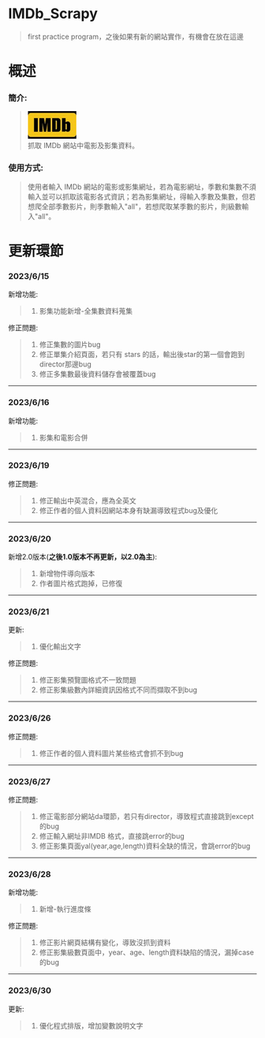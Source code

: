 # IMDb_Scrapy
>  first practice program，之後如果有新的網站實作，有機會在放在這邊
  
# 概述  
### **簡介:** 
>  [![](imdb_mark.jpg)](https://www.imdb.com/)  
>  抓取 IMDb 網站中電影及影集資料。
      
### **使用方式:**  
>  使用者輸入 IMDb 網站的電影或影集網址，若為電影網址，季數和集數不須輸入並可以抓取該電影各式資訊；若為影集網址，得輸入季數及集數，但若想爬全部季數影片，則季數輸入"all"，若想爬取某季數的影片，則級數輸入"all"。
  
# 更新環節
### 2023/6/15  
新增功能:  
>  1. 影集功能新增-全集數資料蒐集  
  
修正問題:
>  1. 修正集數的圖片bug  
>  2. 修正單集介紹頁面，若只有 stars 的話，輸出後star的第一個會跑到director那邊bug  
>  3. 修正多集數最後資料儲存會被覆蓋bug
***
### 2023/6/16  
新增功能:  
>  1. 影集和電影合併  
***
### 2023/6/19  
修正問題:  
>  1. 修正輸出中英混合，應為全英文  
>  2. 修正作者的個人資料因網站本身有缺漏導致程式bug及優化  
***
### 2023/6/20  
新增2.0版本(**之後1.0版本不再更新，以2.0為主**):  
>  1. 新增物件導向版本
>  2. 作者圖片格式跑掉，已修復  
***
### 2023/6/21  
更新:  
>  1. 優化輸出文字  
  
修正問題:  
>  1. 修正影集預覽圖格式不一致問題  
>  2. 修正影集級數內詳細資訊因格式不同而擷取不到bug  
***
### 2023/6/26  
修正問題:  
>  1. 修正作者的個人資料圖片某些格式會抓不到bug  
***
### 2023/6/27  
修正問題:  
>  1. 修正電影部分網站da環節，若只有director，導致程式直接跳到except的bug  
>  2. 修正輸入網址非IMDB 格式，直接跳error的bug  
>  3. 修正影集頁面yal(year,age,length)資料全缺的情況，會跳error的bug  
***
### 2023/6/28  
新增功能:  
>  1. 新增-執行進度條  
  
修正問題:  
>  1. 修正影片網頁結構有變化，導致沒抓到資料  
>  2. 修正影集級數頁面中，year、age、length資料缺陷的情況，漏掉case的bug  
***
### 2023/6/30  
更新:  
>  1. 優化程式排版，增加變數說明文字  
  
